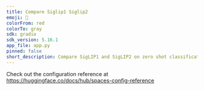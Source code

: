 ```yaml
---
title: Compare Siglip1 Siglip2
emoji: 🚀
colorFrom: red
colorTo: gray
sdk: gradio
sdk_version: 5.16.1
app_file: app.py
pinned: false
short_description: Compare SigLIP1 and SigLIP2 on zero shot classification
---
```


Check out the configuration reference at https://huggingface.co/docs/hub/spaces-config-reference
